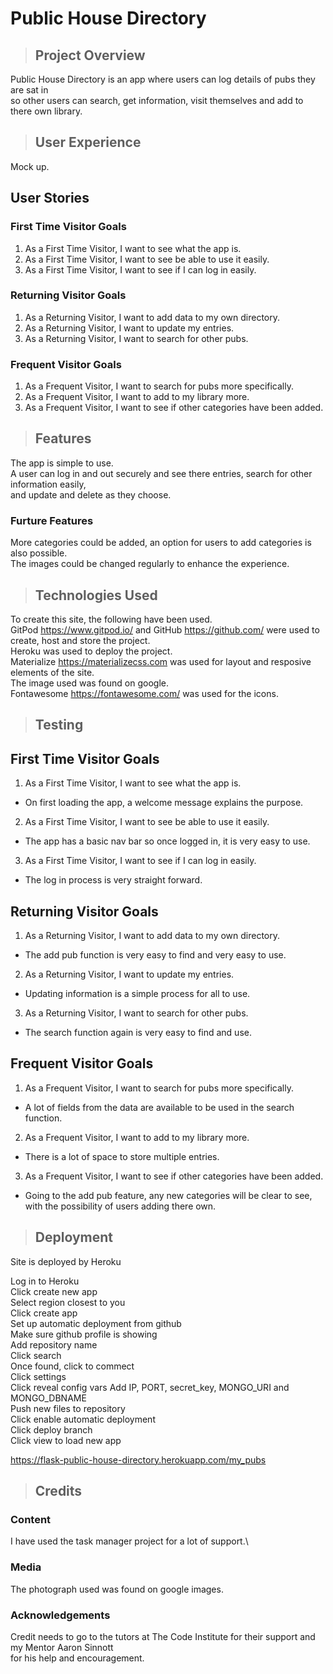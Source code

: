 # **Public House Directory** #

>## **Project Overview** ##

Public House Directory is an app where users can log details of pubs they are sat in\
so other users can search, get information, visit themselves and add to there own library.

>## **User Experience** ##

Mock up.



## **User Stories** ##

### **First Time Visitor Goals** ###

1. As a First Time Visitor, I want to see what the app is.
2. As a First Time Visitor, I want to see be able to use it easily.
3. As a First Time Visitor, I want to see if I can log in easily.

### **Returning Visitor Goals** ###

1. As a Returning Visitor, I want to add data to my own directory.
2. As a Returning Visitor, I want to update my entries.
3. As a Returning Visitor, I want to search for other pubs.

### **Frequent Visitor Goals** ###

1. As a Frequent Visitor, I want to search for pubs more specifically.
2. As a Frequent Visitor, I want to add to my library more.
3. As a Frequent Visitor, I want to see if other categories have been added.


>## **Features** ##

The app is simple to use.\
A user can log in and out securely and see there entries, search for other information easily,\
and update and delete as they choose.

### **Furture Features** ###

More categories could be added, an option for users to add categories is also possible.\
The images could be changed regularly to enhance the experience.

>## **Technologies Used** ##

To create this site, the following have been used.\
GitPod <https://www.gitpod.io/> and GitHub <https://github.com/> were used to create, host and store the project. \
Heroku was used to deploy the project.\
Materialize <https://materializecss.com> was used for layout and resposive elements of the site. \
The image used was found on google.\
Fontawesome <https://fontawesome.com/> was used for the icons.

>## **Testing** ##

## **First Time Visitor Goals** ##

1. As a First Time Visitor, I want to see what the app is.

+ On first loading the app, a welcome message explains the purpose.

2. As a First Time Visitor, I want to see be able to use it easily.

+ The app has a basic nav bar so once logged in, it is very easy to use.

3. As a First Time Visitor, I want to see if I can log in easily.

+ The log in process is very straight forward.


## **Returning Visitor Goals** ##

1. As a Returning Visitor, I want to add data to my own directory.

+ The add pub function is very easy to find and very easy to use.

2. As a Returning Visitor, I want to update my entries.

+ Updating information is a simple process for all to use.

3. As a Returning Visitor, I want to search for other pubs.

+ The search function again is very easy to find and use.


## **Frequent Visitor Goals** ##

1. As a Frequent Visitor, I want to search for pubs more specifically.

+ A lot of fields from the data are available to be used in the search function.

2. As a Frequent Visitor, I want to add to my library more.

+ There is a lot of space to store multiple entries.

3. As a Frequent Visitor, I want to see if other categories have been added.

+ Going to the add pub feature, any new categories will be clear to see,\
  with the possibility of users adding there own.





>## **Deployment** ##

Site is deployed by Heroku

Log in to Heroku\
Click create new app\
Select region closest to you\
Click create app\
Set up automatic deployment from github\
Make sure github profile is showing\
Add repository name\
Click search\
Once found, click to commect\
Click settings\
Click reveal config vars
Add IP, PORT, secret_key, MONGO_URI and MONGO_DBNAME\
Push new files to repository\
Click enable automatic deployment\
Click deploy branch\
Click view to load new app

https://flask-public-house-directory.herokuapp.com/my_pubs

>## **Credits** ###

### **Content** ###

I have used the task manager project for a lot of support.\


### **Media** ###

The photograph used was found on google images.

### **Acknowledgements** ###

Credit needs to go to the tutors at The Code Institute for their support and my Mentor Aaron Sinnott \
for his help and encouragement.
